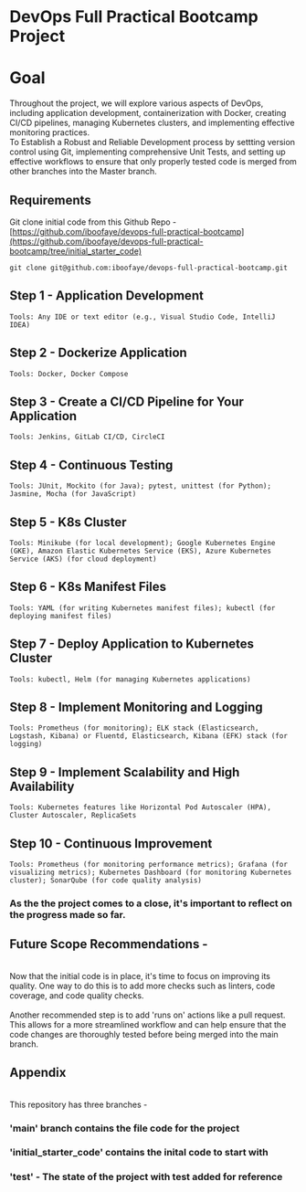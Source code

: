 # DevOps Full Practical Bootcamp Project 

# Goal
Throughout the project, we will explore various aspects of DevOps, including application development, containerization with Docker, creating CI/CD pipelines, managing Kubernetes clusters, and implementing effective monitoring practices.
<br> To Establish a Robust and Reliable Development process by settting version control using Git, implementing comprehensive Unit Tests, and setting up effective workflows to ensure that only properly tested code is merged from other branches into the Master branch.

## Requirements

Git clone initial code from this Github Repo - [https://github.com/iboofaye/devops-full-practical-bootcamp](https://github.com/iboofaye/devops-full-practical-bootcamp/tree/initial_starter_code)
```
git clone git@github.com:iboofaye/devops-full-practical-bootcamp.git
```
## Step 1 - Application Development

    Tools: Any IDE or text editor (e.g., Visual Studio Code, IntelliJ IDEA)

## Step 2 - Dockerize Application

    Tools: Docker, Docker Compose

## Step 3 - Create a CI/CD Pipeline for Your Application

    Tools: Jenkins, GitLab CI/CD, CircleCI

## Step 4 - Continuous Testing

    Tools: JUnit, Mockito (for Java); pytest, unittest (for Python); Jasmine, Mocha (for JavaScript)

## Step 5 - K8s Cluster

    Tools: Minikube (for local development); Google Kubernetes Engine (GKE), Amazon Elastic Kubernetes Service (EKS), Azure Kubernetes Service (AKS) (for cloud deployment)

## Step 6 - K8s Manifest Files

    Tools: YAML (for writing Kubernetes manifest files); kubectl (for deploying manifest files)

## Step 7 - Deploy Application to Kubernetes Cluster

    Tools: kubectl, Helm (for managing Kubernetes applications)

## Step 8 - Implement Monitoring and Logging

    Tools: Prometheus (for monitoring); ELK stack (Elasticsearch, Logstash, Kibana) or Fluentd, Elasticsearch, Kibana (EFK) stack (for logging)

## Step 9 - Implement Scalability and High Availability

    Tools: Kubernetes features like Horizontal Pod Autoscaler (HPA), Cluster Autoscaler, ReplicaSets

## Step 10 - Continuous Improvement

    Tools: Prometheus (for monitoring performance metrics); Grafana (for visualizing metrics); Kubernetes Dashboard (for monitoring Kubernetes cluster); SonarQube (for code quality analysis)

### As the the project comes to a close, it's important to reflect on the progress made so far.

## Future Scope Recommendations - 
<br> Now that the initial code is in place, it's time to focus on improving its quality. One way to do this is to add more checks such as linters, code coverage, and code quality checks. </br>
<br> Another recommended step is to add 'runs on' actions like a pull request. This allows for a more streamlined workflow and can help ensure that the code changes are thoroughly tested before being merged into the main branch. </br>

## Appendix
<br> This repository has three branches -
### 'main' branch contains the file code for the project
### 'initial_starter_code' contains the inital code to start with
### 'test' - The state of the project with test added for reference
</br>
